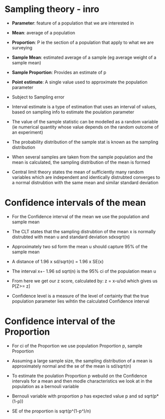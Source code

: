 # Sampling theory - inro

- **Parameter**: feature of a population that we are interested in
- **Mean**: average of a population
- **Proportion**: P ie the section of a population that apply to what we are surveying
- **Sample Mean**: estimated average of a sample (eg average weight of a sample mean)
- **Sample Proportion**: Provides an estimate of p 
- **Point estimate**: A single value used to approximate the population parameter
- Subject to Sampling error

- Interval estimate is a type of estimation that uses an interval of values, based on sampling info to estimate the poulation parameter
- The value of the sample statistic can be modelled as a random variable (ie numerical quantity whose value depends on the random outcome of an experiment)

- The probability distribution of the sample stat is known as the sampling distribution
- When several samples are taken from the sample population and
 the mean is calculated, the sampling distribution of the mean is formed


- Central limit theory states the mean of sufficiently many random variables which are independent and identically distrubted converges to a normal distrubtion with the same mean and similar standard deviation

# Confidence intervals of the mean
- For the Confidence interval of the mean we use the population and sample mean
- The CLT states that the sampling distrubtion of the mean x is normally distrubted with mean u and standard deviation sdxsqrt(n)
- Approximately two sd form the mean u should capture 95% of the sample mean
- A distance of 1.96 x sd/sqrt(n) = 1.96 x SE(x)

- The interval x+- 1.96 sd sqrt(n) is the 95% ci of the population mean u
- From here we get our z score, calculated by:
	z = x-u/sd which gives us P[Z>= z]
- Confidence level is a measure of the level of certainty that the true population parameter lies wihtin the calculated Confidence interval


# Confidence interval of the Proportion
- For ci of the Proportion we use population Proportion p, sample Proportion
- Assuming a large sample size, the sampling distribution of a mean is 
  approximately normal and the se of the mean is sd/sqrt(n)
- To estimate the poulation Proportion p webuild on the Confidence intervals for  a mean and then modle characteristics we look at in the population as a bernouli variable

- Bernouli variable with proportion p has expected value p and sd sqrt(p*(1-p))
- SE of the proportion is sqrt(p^(1-p^)/n)
